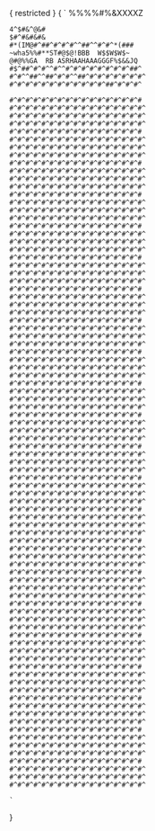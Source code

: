 { 
    restricted
}
{
    `
    %%%%#$%#*& %@BB Bsb$%&XXXXZ

    4^$#&^@&#
    $#^#&#&#&
    #*(IM@#^##^#^#^#^^##^^#^#^*(###
    ~wha5%%#**ST#@$@!BBB  W$$W$W$~
    @#@%%GA  RB ASRHAAHAAAGGGF%$&&JQ
    #$^##^#^#^^#^^#^#^#^#^#^#^#^#^##^
    #^#^^##^^##^#^#^^##^#^#^#^#^#^#^#^
    #^#^#^#^#^#^#^#^#^#^#^#^##^#^#^#^
    
    #^#^#^#^#^#^#^#^#^#^#^#^#^#^#^#^#
    #^#^#^#^#^#^#^#^#^#^#^#^#^#^#^#^#^
    #^#^#^#^#^#^#^#^#^#^#^#^#^#^#^#^#^
    #^#^#^#^#^#^#^#^#^#^#^#^#^#^#^#^#^
    #^#^#^#^#^#^#^#^#^#^#^#^#^#^#^#^#
    #^#^#^#^#^#^#^#^#^#^#^#^#^#^#^#^#^
    #^#^#^#^#^#^#^#^#^#^#^#^#^#^#^#^#^
    #^#^#^#^#^#^#^#^#^#^#^#^#^#^#^#^#^
    #^#^#^#^#^#^#^#^#^#^#^#^#^#^#^#^#
    #^#^#^#^#^#^#^#^#^#^#^#^#^#^#^#^#^
    #^#^#^#^#^#^#^#^#^#^#^#^#^#^#^#^#^
    #^#^#^#^#^#^#^#^#^#^#^#^#^#^#^#^#^
    #^#^#^#^#^#^#^#^#^#^#^#^#^#^#^#^#
    #^#^#^#^#^#^#^#^#^#^#^#^#^#^#^#^#^
    #^#^#^#^#^#^#^#^#^#^#^#^#^#^#^#^#^
    #^#^#^#^#^#^#^#^#^#^#^#^#^#^#^#^#^
    #^#^#^#^#^#^#^#^#^#^#^#^#^#^#^#^#
    #^#^#^#^#^#^#^#^#^#^#^#^#^#^#^#^#^
    #^#^#^#^#^#^#^#^#^#^#^#^#^#^#^#^#^
    #^#^#^#^#^#^#^#^#^#^#^#^#^#^#^#^#^
    #^#^#^#^#^#^#^#^#^#^#^#^#^#^#^#^#
    #^#^#^#^#^#^#^#^#^#^#^#^#^#^#^#^#^
    #^#^#^#^#^#^#^#^#^#^#^#^#^#^#^#^#^
    #^#^#^#^#^#^#^#^#^#^#^#^#^#^#^#^#^
    #^#^#^#^#^#^#^#^#^#^#^#^#^#^#^#^#
    #^#^#^#^#^#^#^#^#^#^#^#^#^#^#^#^#^
    #^#^#^#^#^#^#^#^#^#^#^#^#^#^#^#^#^
    #^#^#^#^#^#^#^#^#^#^#^#^#^#^#^#^#^
    #^#^#^#^#^#^#^#^#^#^#^#^#^#^#^#^#
    #^#^#^#^#^#^#^#^#^#^#^#^#^#^#^#^#^
    #^#^#^#^#^#^#^#^#^#^#^#^#^#^#^#^#^
    #^#^#^#^#^#^#^#^#^#^#^#^#^#^#^#^#^
    #^#^#^#^#^#^#^#^#^#^#^#^#^#^#^#^#
    #^#^#^#^#^#^#^#^#^#^#^#^#^#^#^#^#^
    #^#^#^#^#^#^#^#^#^#^#^#^#^#^#^#^#^
    #^#^#^#^#^#^#^#^#^#^#^#^#^#^#^#^#^
    #^#^#^#^#^#^#^#^#^#^#^#^#^#^#^#^#
    #^#^#^#^#^#^#^#^#^#^#^#^#^#^#^#^#^
    #^#^#^#^#^#^#^#^#^#^#^#^#^#^#^#^#^
    #^#^#^#^#^#^#^#^#^#^#^#^#^#^#^#^#^
    #^#^#^#^#^#^#^#^#^#^#^#^#^#^#^#^#
    #^#^#^#^#^#^#^#^#^#^#^#^#^#^#^#^#^
    #^#^#^#^#^#^#^#^#^#^#^#^#^#^#^#^#^
    #^#^#^#^#^#^#^#^#^#^#^#^#^#^#^#^#^
    #^#^#^#^#^#^#^#^#^#^#^#^#^#^#^#^#
    #^#^#^#^#^#^#^#^#^#^#^#^#^#^#^#^#^
    #^#^#^#^#^#^#^#^#^#^#^#^#^#^#^#^#^
    #^#^#^#^#^#^#^#^#^#^#^#^#^#^#^#^#^
    #^#^#^#^#^#^#^#^#^#^#^#^#^#^#^#^#
    #^#^#^#^#^#^#^#^#^#^#^#^#^#^#^#^#^
    #^#^#^#^#^#^#^#^#^#^#^#^#^#^#^#^#^
    #^#^#^#^#^#^#^#^#^#^#^#^#^#^#^#^#^
    #^#^#^#^#^#^#^#^#^#^#^#^#^#^#^#^#
    #^#^#^#^#^#^#^#^#^#^#^#^#^#^#^#^#^
    #^#^#^#^#^#^#^#^#^#^#^#^#^#^#^#^#^
    #^#^#^#^#^#^#^#^#^#^#^#^#^#^#^#^#^
    #^#^#^#^#^#^#^#^#^#^#^#^#^#^#^#^#
    #^#^#^#^#^#^#^#^#^#^#^#^#^#^#^#^#^
    #^#^#^#^#^#^#^#^#^#^#^#^#^#^#^#^#^
    #^#^#^#^#^#^#^#^#^#^#^#^#^#^#^#^#^
    #^#^#^#^#^#^#^#^#^#^#^#^#^#^#^#^#
    #^#^#^#^#^#^#^#^#^#^#^#^#^#^#^#^#^
    #^#^#^#^#^#^#^#^#^#^#^#^#^#^#^#^#^
    #^#^#^#^#^#^#^#^#^#^#^#^#^#^#^#^#^
    #^#^#^#^#^#^#^#^#^#^#^#^#^#^#^#^#
    #^#^#^#^#^#^#^#^#^#^#^#^#^#^#^#^#^
    #^#^#^#^#^#^#^#^#^#^#^#^#^#^#^#^#^
    #^#^#^#^#^#^#^#^#^#^#^#^#^#^#^#^#^
    #^#^#^#^#^#^#^#^#^#^#^#^#^#^#^#^#
    #^#^#^#^#^#^#^#^#^#^#^#^#^#^#^#^#^
    #^#^#^#^#^#^#^#^#^#^#^#^#^#^#^#^#^
    #^#^#^#^#^#^#^#^#^#^#^#^#^#^#^#^#^
    #^#^#^#^#^#^#^#^#^#^#^#^#^#^#^#^#
    #^#^#^#^#^#^#^#^#^#^#^#^#^#^#^#^#^
    #^#^#^#^#^#^#^#^#^#^#^#^#^#^#^#^#^
    #^#^#^#^#^#^#^#^#^#^#^#^#^#^#^#^#^
    #^#^#^#^#^#^#^#^#^#^#^#^#^#^#^#^#
    #^#^#^#^#^#^#^#^#^#^#^#^#^#^#^#^#^
    #^#^#^#^#^#^#^#^#^#^#^#^#^#^#^#^#^
    #^#^#^#^#^#^#^#^#^#^#^#^#^#^#^#^#^
    #^#^#^#^#^#^#^#^#^#^#^#^#^#^#^#^#
    #^#^#^#^#^#^#^#^#^#^#^#^#^#^#^#^#^
    #^#^#^#^#^#^#^#^#^#^#^#^#^#^#^#^#^
    #^#^#^#^#^#^#^#^#^#^#^#^#^#^#^#^#^
    #^#^#^#^#^#^#^#^#^#^#^#^#^#^#^#^#
    #^#^#^#^#^#^#^#^#^#^#^#^#^#^#^#^#^
    #^#^#^#^#^#^#^#^#^#^#^#^#^#^#^#^#^
    #^#^#^#^#^#^#^#^#^#^#^#^#^#^#^#^#^
    
    `
}